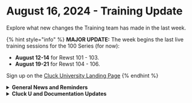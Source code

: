 # August 16, 2024 - Training Update

Explore what new changes the Training team has made in the last week.

{% hint style="info" %}
**MAJOR UPDATE:** The week begins the last live training sessions for the 100 Series (for now):

* &#x20;**August 12-14** for Rewst 101 - 103.&#x20;
* **August 19-21** for Rewst 104 - 106.

Sign up on the [Cluck University Landing Page](https://go.rew.st/cluck-university)
{% endhint %}

<details>

<summary><strong>General News and Reminders</strong></summary>

* **SHOUT OUTS** **TO:**
  * Keoni, Sam, Nathan, Randy, Skyler, Adam, Bob, Frank, Jon, Our very own Abhishek, and Charles
  * Take the [foundations-certification.md](../../../cluck-university/rewst-foundations/foundations-certification.md "mention") Exam, and collect your prestigious **Certified Rewster** badge in Discord.  As well as access to a super secret Discord channel.
* Join us in our [Cluck-U Discord channel](https://discord.com/channels/936789089703845988/1121465945295167588) if you have any questions, comments, or concerns!
* [Sign up for the Office Hours](https://calendly.com/cluck-u/office-hours?) and the[ ROC AMA](https://calendly.com/cluck-u/roc-ama) to work through any questions you have during and after training! If there is something you want us to cover, Let us know!

</details>

<details>

<summary><strong>Cluck U and Documentation Updates</strong></summary>

**What's New at Cluck University?**

* August 26-28: Rewst 201 - 203 will be on break, and will resume the following week.
* Stay tuned for exciting new self-paced content and special live sessions for beginners coming in September 2024!
* Check out the Cluck University Landing Page @  [go.rew.st/cluck-university](https://go.rew.st/cluck-university) for all the latest courses self-serve and live.

**The List of Reminders:**

* We'd love to get your feedback on our Training and Documentation! [Please fill out this form to let us know how we can improve](https://app.sli.do/event/m8C3AjPUnuDgpkVDmPsQL3)!
* You can make training and documentation requests at [https://rewst.canny.io/](https://rewst.canny.io/)

**New & Updated Pages:**

* [form-organizational-variables.md](../../../documentation/forms/form-organizational-variables.md "mention") has been updated, shout out to Brian Simpson ALSO HAPPY BIRTHDAY BRIAN!!!! 🎉🎂🎊🎁
* Every [rewst-foundations](../../../cluck-university/rewst-foundations/ "mention") course page has been updated with a new structure to reflect changes as well as the new Knowledge Checks! More to come on these!

</details>

